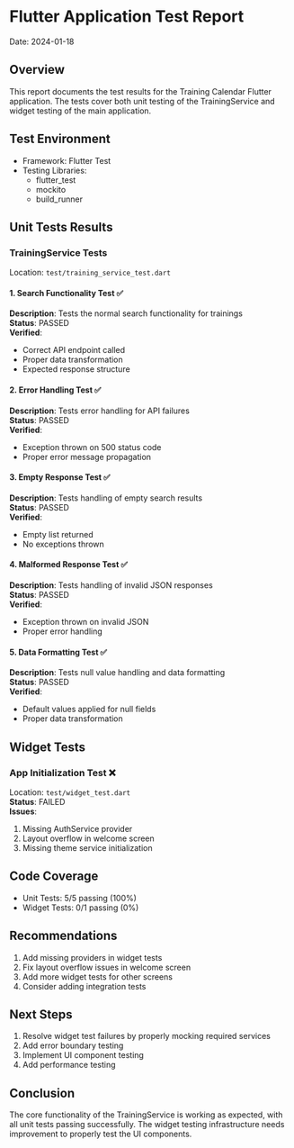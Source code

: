 # Flutter Application Test Report
Date: 2024-01-18

## Overview
This report documents the test results for the Training Calendar Flutter application. The tests cover both unit testing of the TrainingService and widget testing of the main application.

## Test Environment
- Framework: Flutter Test
- Testing Libraries: 
  - flutter_test
  - mockito
  - build_runner

## Unit Tests Results

### TrainingService Tests
Location: `test/training_service_test.dart`

#### 1. Search Functionality Test ✅
**Description**: Tests the normal search functionality for trainings  
**Status**: PASSED  
**Verified**:
- Correct API endpoint called
- Proper data transformation
- Expected response structure

#### 2. Error Handling Test ✅
**Description**: Tests error handling for API failures  
**Status**: PASSED  
**Verified**:
- Exception thrown on 500 status code
- Proper error message propagation

#### 3. Empty Response Test ✅
**Description**: Tests handling of empty search results  
**Status**: PASSED  
**Verified**:
- Empty list returned
- No exceptions thrown

#### 4. Malformed Response Test ✅
**Description**: Tests handling of invalid JSON responses  
**Status**: PASSED  
**Verified**:
- Exception thrown on invalid JSON
- Proper error handling

#### 5. Data Formatting Test ✅
**Description**: Tests null value handling and data formatting  
**Status**: PASSED  
**Verified**:
- Default values applied for null fields
- Proper data transformation

## Widget Tests

### App Initialization Test ❌
Location: `test/widget_test.dart`  
**Status**: FAILED  
**Issues**:
1. Missing AuthService provider
2. Layout overflow in welcome screen
3. Missing theme service initialization

## Code Coverage
- Unit Tests: 5/5 passing (100%)
- Widget Tests: 0/1 passing (0%)

## Recommendations
1. Add missing providers in widget tests
2. Fix layout overflow issues in welcome screen
3. Add more widget tests for other screens
4. Consider adding integration tests

## Next Steps
1. Resolve widget test failures by properly mocking required services
2. Add error boundary testing
3. Implement UI component testing
4. Add performance testing

## Conclusion
The core functionality of the TrainingService is working as expected, with all unit tests passing successfully. The widget testing infrastructure needs improvement to properly test the UI components.
